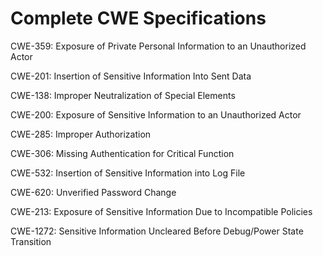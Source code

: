 

# Complete CWE Specifications

CWE-359: Exposure of Private Personal Information to an Unauthorized Actor

CWE-201: Insertion of Sensitive Information Into Sent Data

CWE-138: Improper Neutralization of Special Elements

CWE-200: Exposure of Sensitive Information to an Unauthorized Actor

CWE-285: Improper Authorization

CWE-306: Missing Authentication for Critical Function

CWE-532: Insertion of Sensitive Information into Log File

CWE-620: Unverified Password Change

CWE-213: Exposure of Sensitive Information Due to Incompatible Policies

CWE-1272: Sensitive Information Uncleared Before Debug/Power State Transition